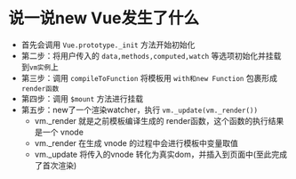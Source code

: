 # 说一说new Vue发生了什么
- 首先会调用 `Vue.prototype._init` 方法开始初始化
- 第二步：将用户传入的 `data,methods,computed,watch` 等选项初始化并挂载到`vm实例`上
- 第三步：调用 `compileToFunction` 将模板用 `with和new Function` 包裹形成 `render函数`
- 第四步：调用 `$mount` 方法进行挂载
- 第五步：new了一个渲染watcher，执行 `vm._update(vm._render())`
    + vm._render 就是之前模板编译生成的 render函数，这个函数的执行结果是一个 vnode
    + vm._render 在生成 vnode 的过程中会进行模板中变量取值
    + vm._update 将传入的vnode 转化为真实dom，并插入到页面中(至此完成了首次渲染)